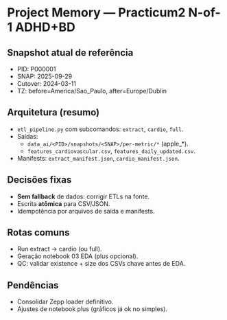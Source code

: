 # Project Memory — Practicum2 N-of-1 ADHD+BD

## Snapshot atual de referência
- PID: P000001
- SNAP: 2025-09-29
- Cutover: 2024-03-11
- TZ: before=America/Sao_Paulo, after=Europe/Dublin

## Arquitetura (resumo)
- `etl_pipeline.py` com subcomandos: `extract`, `cardio`, `full`.
- Saídas:
  - `data_ai/<PID>/snapshots/<SNAP>/per-metric/*` (apple_*).
  - `features_cardiovascular.csv`, `features_daily_updated.csv`.
- Manifests: `extract_manifest.json`, `cardio_manifest.json`.

## Decisões fixas
- **Sem fallback** de dados: corrigir ETLs na fonte.
- Escrita **atômica** para CSV/JSON.
- Idempotência por arquivos de saída e manifests.

## Rotas comuns
- Run extract → cardio (ou full).
- Geração notebook 03 EDA (plus opcional).
- QC: validar existence + size dos CSVs chave antes de EDA.

## Pendências
- Consolidar Zepp loader definitivo.
- Ajustes de notebook plus (gráficos já ok no simples).
